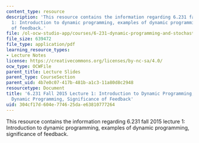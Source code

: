 ```yaml
---
content_type: resource
description: 'This resource contains the information regarding 6.231 fall 2015 lecture
  1: Introduction to dynamic programming, examples of dynamic programming, significance
  of feedback.'
file: /ol-ocw-studio-app/courses/6-231-dynamic-programming-and-stochastic-control-fall-2015/304cf17d604e774625dae63810777264_MIT6_231F15_Lec1.pdf
file_size: 639472
file_type: application/pdf
learning_resource_types:
- Lecture Notes
license: https://creativecommons.org/licenses/by-nc-sa/4.0/
ocw_type: OCWFile
parent_title: Lecture Slides
parent_type: CourseSection
parent_uid: 4b7e0c07-417b-481b-a1c3-11a80d8c2948
resourcetype: Document
title: '6.231 Fall 2015 Lecture 1: Introduction to Dynamic Programming, Examples of
  Dynamic Programming, Significance of Feedback'
uid: 304cf17d-604e-7746-25da-e63810777264
---
```

This resource contains the information regarding 6.231 fall 2015 lecture 1: Introduction to dynamic programming, examples of dynamic programming, significance of feedback.